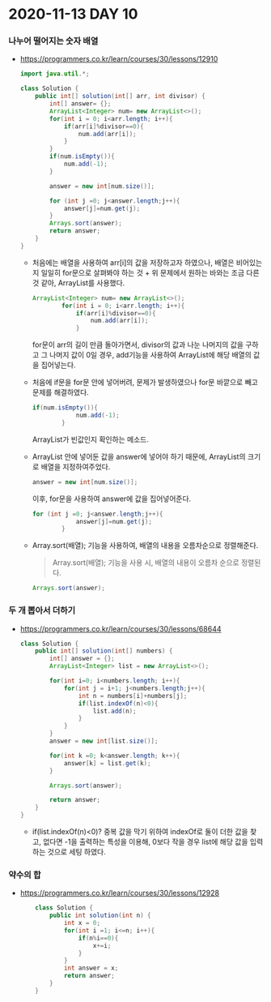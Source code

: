 # 2020-11-13 DAY 10

### 나누어 떨어지는 숫자 배열

* https://programmers.co.kr/learn/courses/30/lessons/12910

  ```java
  import java.util.*;
  
  class Solution {
      public int[] solution(int[] arr, int divisor) {
          int[] answer= {};
          ArrayList<Integer> num= new ArrayList<>();
          for(int i = 0; i<arr.length; i++){
              if(arr[i]%divisor==0){
                  num.add(arr[i]);
              }
          }
          if(num.isEmpty()){
              num.add(-1);
          }
  
          answer = new int[num.size()];
  
          for (int j =0; j<answer.length;j++){
              answer[j]=num.get(j);
          }
          Arrays.sort(answer);
          return answer;
      }
  }
  ```

  * 처음에는 배열을 사용하여 arr[i]의 값을 저장하고자 하였으나, 배열은 비어있는지 일일히 for문으로 살펴봐야 하는 것 + 위 문제에서 원하는 바와는 조금 다른 것 같아,  ArrayList를 사용했다.

    ```java
    ArrayList<Integer> num= new ArrayList<>();
            for(int i = 0; i<arr.length; i++){
                if(arr[i]%divisor==0){
                    num.add(arr[i]);
                }
    ```

    for문이 arr의 길이 만큼 돌아가면서, divisor의 값과 나눈 나머지의 값을 구하고 그 나머지 값이 0일 경우, add기능을 사용하여 ArrayList에 해당 배열의 값을 집어넣는다.
    

  * 처음에 if문을 for문 안에 넣어버려, 문제가 발생하였으나 for문 바깥으로 빼고 문제를 해결하였다.

    ```java
    if(num.isEmpty()){
                num.add(-1);
            }
    ```

    ArrayList가 빈값인지 확인하는 메소드.

    

  * ArrayList 안에 넣어둔 값을 answer에 넣어야 하기 때문에, ArrayList의 크기로 배열을 지정하여주었다.

    ```java
    answer = new int[num.size()];
    ```

    이후, for문을 사용하여 answer에 값을 집어넣어준다.

    ```java
    for (int j =0; j<answer.length;j++){
                answer[j]=num.get(j);
            }
    ```

    

  * Array.sort(배열); 기능을 사용하여, 배열의 내용을 오름차순으로 정렬해준다.

    > Array.sort(배열); 기능을 사용 시, 배열의 내용이 오름차 순으로 정렬된다.

    ```java
    Arrays.sort(answer);
    ```

    

    

### 두 개 뽑아서 더하기

* https://programmers.co.kr/learn/courses/30/lessons/68644

  ```java
  class Solution {
      public int[] solution(int[] numbers) {
          int[] answer = {};
          ArrayList<Integer> list = new ArrayList<>();
  
          for(int i=0; i<numbers.length; i++){
              for(int j = i+1; j<numbers.length;j++){
                  int n = numbers[i]+numbers[j];
                  if(list.indexOf(n)<0){
                      list.add(n);
                  }
              }
          }
          answer = new int[list.size()];
  
          for(int k =0; k<answer.length; k++){
              answer[k] = list.get(k);
          }
  
          Arrays.sort(answer);
  
          return answer;
      }
  }
  ```

  * if(list.indexOf(n)<0)?
    중복 값을 막기 위하여 indexOf로 둘이 더한 값을 찾고, 없다면 -1을 출력하는 특성을 이용해, 0보다 작을 경우 list에 해당 값을 입력하는 것으로 세팅 하였다.



### 약수의 합

* https://programmers.co.kr/learn/courses/30/lessons/12928

  ```java
      class Solution {
          public int solution(int n) {
              int x = 0;
              for(int i =1; i<=n; i++){
                  if(n%i==0){
                      x+=i;
                  }
              }
              int answer = x;
              return answer;
          }
      }
  ```

  